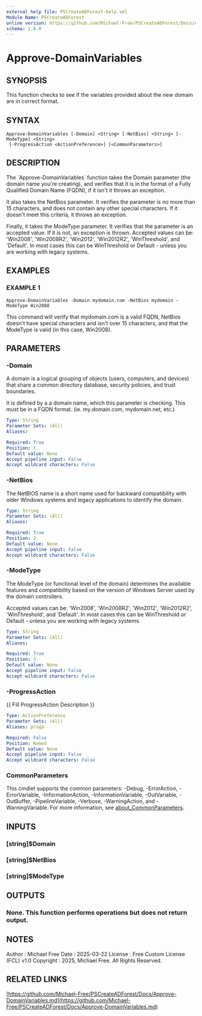 ```yaml
---
external help file: PSCreateADForest-help.xml
Module Name: PSCreateADForest
online version: https://github.com/Michael-Free/PSCreateADForest/Docs/Approve-DomainVariables.md
schema: 2.0.0
---
```


# Approve-DomainVariables

## SYNOPSIS
This function checks to see if the variables provided about the new domain are in correct format.

## SYNTAX

```
Approve-DomainVariables [-Domain] <String> [-NetBios] <String> [-ModeType] <String>
 [-ProgressAction <ActionPreference>] [<CommonParameters>]
```

## DESCRIPTION
The \`Approve-DomainVariables\` function takes the Domain parameter (the domain name you're creating),
and verifies that it is in the format of a Fully Qualified Domain Name (FQDN), if it isn't it
throws an exception.

It also takes the NetBios parameter.
It verifies the parameter is no more than 15 characters, and
does not contain any other special characters.
If it doesn't meet this criteria, it throws an
exception.

Finally, it takes the ModeType parameter.
It verifies that the parameter is an accepted value. 
If
it is not, an exception is thrown.
Accepted values can be: 'Win2008', 'Win2008R2', 'Win2012',
'Win2012R2', 'WinThreshold', and 'Default'.
In most cases this can be WinThreshold or Default -
unless you are working with legacy systems.

## EXAMPLES

### EXAMPLE 1
```
Approve-DomainVariables -Domain mydomain.com -NetBios mydomain -ModeType Win2008
```

This command will verify that mydomain.com is a valid FQDN, NetBios doesn't have special characters and isn't
over 15 characters, and that the ModeType is valid (in this case, Win2008).

## PARAMETERS

### -Domain
A domain is a logical grouping of objects (users, computers, and devices) that share a common
directory database, security policies, and trust boundaries.

It is defined by a a domain name, which this parameter is checking.
This must be in a FQDN
format.
(ie.
my.domain.com, mydomain.net, etc.)

```yaml
Type: String
Parameter Sets: (All)
Aliases:

Required: True
Position: 1
Default value: None
Accept pipeline input: False
Accept wildcard characters: False
```

### -NetBios
The NetBIOS name is a short name used for backward compatibility with older Windows systems and
legacy applications to identify the domain.

```yaml
Type: String
Parameter Sets: (All)
Aliases:

Required: True
Position: 2
Default value: None
Accept pipeline input: False
Accept wildcard characters: False
```

### -ModeType
The ModeType (or functional level of the domain) determines the available features and compatibility
based on the version of Windows Server used by the domain controllers.

Accepted values can be: 'Win2008', 'Win2008R2', 'Win2012', 'Win2012R2', 'WinThreshold', and 'Default'.
In most cases this can be WinThreshold or Default - unless you are working with legacy systems.

```yaml
Type: String
Parameter Sets: (All)
Aliases:

Required: True
Position: 3
Default value: None
Accept pipeline input: False
Accept wildcard characters: False
```

### -ProgressAction
{{ Fill ProgressAction Description }}

```yaml
Type: ActionPreference
Parameter Sets: (All)
Aliases: proga

Required: False
Position: Named
Default value: None
Accept pipeline input: False
Accept wildcard characters: False
```

### CommonParameters
This cmdlet supports the common parameters: -Debug, -ErrorAction, -ErrorVariable, -InformationAction, -InformationVariable, -OutVariable, -OutBuffer, -PipelineVariable, -Verbose, -WarningAction, and -WarningVariable. For more information, see [about_CommonParameters](http://go.microsoft.com/fwlink/?LinkID=113216).

## INPUTS

### [string]$Domain
### [string]$NetBios
### [string]$ModeType
## OUTPUTS

### None. This function performs operations but does not return output.
## NOTES
Author      : Michael Free
Date        : 2025-03-22
License     : Free Custom License (FCL) v1.0
Copyright   : 2025, Michael Free.
All Rights Reserved.

## RELATED LINKS

[https://github.com/Michael-Free/PSCreateADForest/Docs/Approve-DomainVariables.md](https://github.com/Michael-Free/PSCreateADForest/Docs/Approve-DomainVariables.md)

